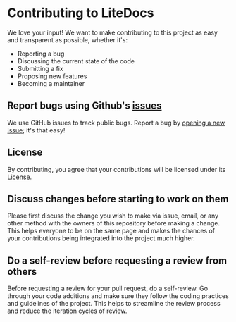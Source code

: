# Contributing to LiteDocs

We love your input! We want to make contributing to this project as easy and transparent as possible, whether it's:

- Reporting a bug
- Discussing the current state of the code
- Submitting a fix
- Proposing new features
- Becoming a maintainer

## Report bugs using Github's [issues](https://github.com/shenlu89/litedocs/issues)

We use GitHub issues to track public bugs. Report a bug by
[opening a new issue](https://github.com/shenlu89/litedocs/issues/new); it's that easy!

## License

By contributing, you agree that your contributions will be licensed under its
[License](https://github.com/shenlu89/litedocs/blob/main/LICENSE).

## Discuss changes before starting to work on them

Please first discuss the change you wish to make via issue, email, or any other method with the owners of this
repository before making a change. This helps everyone to be on the same page and makes the chances of your
contributions being integrated into the project much higher.

## Do a self-review before requesting a review from others

Before requesting a review for your pull request, do a self-review. Go through your code additions and make sure they
follow the coding practices and guidelines of the project. This helps to streamline the review process and reduce the
iteration cycles of review.
